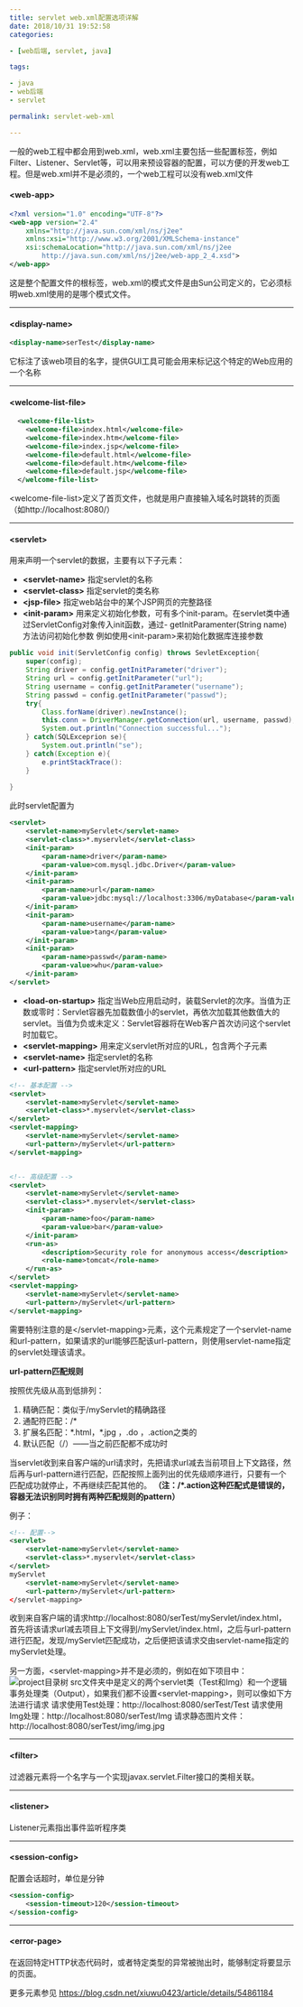 ```yaml
---
title: servlet web.xml配置选项详解
date: 2018/10/31 19:52:58 
categories: 

- [web后端, servlet, java]

tags: 

- java
- web后端
- servlet

permalink: servlet-web-xml

---
```


一般的web工程中都会用到web.xml，web.xml主要包括一些配置标签，例如Filter、Listener、Servlet等，可以用来预设容器的配置，可以方便的开发web工程。但是web.xml并不是必须的，一个web工程可以没有web.xml文件

<!--more--> 

#### **\<web-app\>**

```xml
<?xml version="1.0" encoding="UTF-8"?>
<web-app version="2.4" 
    xmlns="http://java.sun.com/xml/ns/j2ee" 
    xmlns:xsi="http://www.w3.org/2001/XMLSchema-instance"
    xsi:schemaLocation="http://java.sun.com/xml/ns/j2ee 
        http://java.sun.com/xml/ns/j2ee/web-app_2_4.xsd">
</web-app>
```
这是整个配置文件的根标签，web.xml的模式文件是由Sun公司定义的，它必须标明web.xml使用的是哪个模式文件。

----
#### **\<display-name\>**

```xml
<display-name>serTest</display-name>
```
它标注了该web项目的名字，提供GUI工具可能会用来标记这个特定的Web应用的一个名称

---
#### **\<welcome-list-file\>**

```xml
  <welcome-file-list>
    <welcome-file>index.html</welcome-file>
    <welcome-file>index.htm</welcome-file>
    <welcome-file>index.jsp</welcome-file>
    <welcome-file>default.html</welcome-file>
    <welcome-file>default.htm</welcome-file>
    <welcome-file>default.jsp</welcome-file>
  </welcome-file-list>
```
\<welcome-file-list\>定义了首页文件，也就是用户直接输入域名时跳转的页面（如http://localhost:8080/）

----
#### **\<servlet>**
用来声明一个servlet的数据，主要有以下子元素：

- **\<servlet-name>** 
  指定servlet的名称
- **\<servlet-class>** 
  指定servlet的类名称
- **\<jsp-file></jsp-file>** 
  指定web站台中的某个JSP网页的完整路径
- **\<init-param></init-param>** 
  用来定义初始化参数，可有多个init-param。在servlet类中通过ServletConfig对象传入init函数，通过- getInitParamenter(String name)方法访问初始化参数
  例如使用\<init-param>来初始化数据库连接参数

```java
public void init(ServletConfig config) throws SevletException{
	super(config);
	String driver = config.getInitParameter("driver");
	String url = config.getInitParameter("url");
	String username = config.getInitParameter("username");
	String passwd = config.getInitParameter("passwd");
	try{
		Class.forName(driver).newInstance();
		this.conn = DriverManager.getConnection(url, username, passwd);
		System.out.println("Connection successful...");
	} catch(SQLExceprion se){
		System.out.println("se");
	} catch(Exception e){
		e.printStackTrace():
	}
	
}
```
此时servlet配置为

```xml
<servlet>
    <servlet-name>myServlet</servlet-name>
    <servlet-class>*.myservlet</servlet-class>
    <init-param>
        <param-name>driver</param-name>
        <param-value>com.mysql.jdbc.Driver</param-value>
    </init-param>
    <init-param>
        <param-name>url</param-name>
        <param-value>jdbc:mysql://localhost:3306/myDatabase</param-value>
    </init-param>
    <init-param>
        <param-name>username</param-name>
        <param-value>tang</param-value>
    </init-param>
    <init-param>
        <param-name>passwd</param-name>
        <param-value>whu</param-value>
    </init-param>
</servlet>
```

- **\<load-on-startup>** 
  指定当Web应用启动时，装载Servlet的次序。当值为正数或零时：Servlet容器先加载数值小的servlet，再依次加载其他数值大的servlet。当值为负或未定义：Servlet容器将在Web客户首次访问这个servlet时加载它。
- **\<servlet-mapping>** 
  用来定义servlet所对应的URL，包含两个子元素
- **\<servlet-name>** 
  指定servlet的名称
- **\<url-pattern>** 
  指定servlet所对应的URL

```xml
<!-- 基本配置 -->
<servlet>
    <servlet-name>myServlet</servlet-name>
    <servlet-class>*.myservlet</servlet-class>
</servlet>
<servlet-mapping>
    <servlet-name>myServlet</servlet-name>
    <url-pattern>/myServlet</url-pattern>
</servlet-mapping>


<!-- 高级配置 -->
<servlet>
    <servlet-name>myServlet</servlet-name>
    <servlet-class>*.myservlet</servlet-class>
    <init-param>
        <param-name>foo</param-name>
        <param-value>bar</param-value>
    </init-param>
    <run-as>
        <description>Security role for anonymous access</description>
        <role-name>tomcat</role-name>
    </run-as>
</servlet>
<servlet-mapping>
    <servlet-name>myServlet</servlet-name>
    <url-pattern>/myServlet</url-pattern>
</servlet-mapping>
```
需要特别注意的是\</servlet-mapping>元素，这个元素规定了一个servlet-name和url-pattern，如果请求的url能够匹配该url-pattern，则使用servlet-name指定的servlet处理该请求。

**url-pattern匹配规则**

按照优先级从高到低排列：
1. 精确匹配：类似于/myServlet的精确路径
2. 通配符匹配：/*
3. 扩展名匹配：\*.html，\*.jpg ，.do ，.action之类的
4. 默认匹配（/）——当之前匹配都不成功时

当servlet收到来自客户端的url请求时，先把请求url减去当前项目上下文路径，然后再与url-pattern进行匹配，匹配按照上面列出的优先级顺序进行，只要有一个匹配成功就停止，不再继续匹配其他的。
**（注：/*.action这种匹配式是错误的，容器无法识别同时拥有两种匹配规则的pattern）**

例子：
```xml
<!-- 配置-->
<servlet>
    <servlet-name>myServlet</servlet-name>
    <servlet-class>*.myservlet</servlet-class>
</servlet>
myServlet
    <servlet-name>myServlet</servlet-name>
    <url-pattern>/myServlet</url-pattern>
</servlet-mapping>
```

收到来自客户端的请求http://localhost:8080/serTest/myServlet/index.html，首先将该请求url减去项目上下文得到/myServlet/index.html，之后与url-pattern进行匹配，发现/myServlet匹配成功，之后便把该请求交由servlet-name指定的myServlet处理。

另一方面，\<servlet-mapping>并不是必须的，例如在如下项目中：
![project目录树](https://img-blog.csdnimg.cn/20181031184925645.png?x-oss-process=image/watermark,type_ZmFuZ3poZW5naGVpdGk,shadow_10,text_aHR0cHM6Ly9ibG9nLmNzZG4ubmV0L01TRE5fdGFuZw==,size_16,color_FFFFFF,t_70)
src文件夹中是定义的两个servlet类（Test和Img）和一个逻辑事务处理类（Output），如果我们都不设置\<servlet-mapping>，则可以像如下方法进行请求
请求使用Test处理：http://localhost:8080/serTest/Test
请求使用Img处理：http://localhost:8080/serTest/Img
请求静态图片文件：http://localhost:8080/serTest/img/img.jpg

----

#### **\<filter>**
过滤器元素将一个名字与一个实现javax.servlet.Filter接口的类相关联。

----

#### **\<listener>**
 Listener元素指出事件监听程序类

----
#### **\<session-config>**
配置会话超时，单位是分钟

```xml
<session-config>
    <session-timeout>120</session-timeout>
</session-config>
```
----

#### **\<error-page>**
 在返回特定HTTP状态代码时，或者特定类型的异常被抛出时，能够制定将要显示的页面。 


更多元素参见 https://blog.csdn.net/xiuwu0423/article/details/54861184